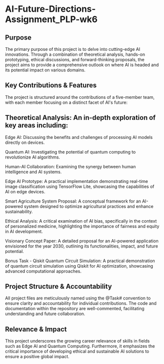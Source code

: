# AI-Future-Directions-Assignment_PLP-wk6
## Purpose
The primary purpose of this project is to delve into cutting-edge AI innovations. Through a combination of theoretical analysis, hands-on prototyping, ethical discussions, and forward-thinking proposals, the project aims to provide a comprehensive outlook on where AI is headed and its potential impact on various domains.

## Key Contributions & Features
The project is structured around the contributions of a five-member team, with each member focusing on a distinct facet of AI's future:

## Theoretical Analysis: An in-depth exploration of key areas including:

Edge AI: Discussing the benefits and challenges of processing AI models directly on devices.

Quantum AI: Investigating the potential of quantum computing to revolutionize AI algorithms.

Human-AI Collaboration: Examining the synergy between human intelligence and AI systems.

Edge AI Prototype: A practical implementation demonstrating real-time image classification using TensorFlow Lite, showcasing the capabilities of AI on edge devices.

Smart Agriculture System Proposal: A conceptual framework for an AI-powered system designed to optimize agricultural practices and enhance sustainability.

Ethical Analysis: A critical examination of AI bias, specifically in the context of personalized medicine, highlighting the importance of fairness and equity in AI development.

Visionary Concept Paper: A detailed proposal for an AI-powered application envisioned for the year 2030, outlining its functionalities, impact, and future potential.

Bonus Task - Qiskit Quantum Circuit Simulation: A practical demonstration of quantum circuit simulation using Qiskit for AI optimization, showcasing advanced computational approaches.

## Project Structure & Accountability
All project files are meticulously named using the @Task# convention to ensure clarity and accountability for individual contributions. The code and documentation within the repository are well-commented, facilitating understanding and future collaboration.

## Relevance & Impact
This project underscores the growing career relevance of skills in fields such as Edge AI and Quantum Computing. Furthermore, it emphasizes the critical importance of developing ethical and sustainable AI solutions to ensure a positive global impact.

